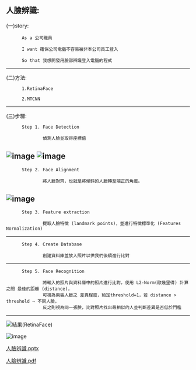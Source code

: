 **人臉辨識:**
---
(一)story:

          As a 公司職員

          I want 確保公司電腦不容易被非本公司員工登入 

          So that 我想開發用臉部辨識登入電腦的程式
---
(二)方法:

          1.RetinaFace

          2.MTCNN
---
(三)步驟:

          Step 1. Face Detection

                  偵測人臉並取得座標值

![image](https://github.com/Hungtom831206/Face-Recognition/assets/152977486/b8c92bee-8146-47d9-b00e-fcaa24a037a4)
![image](https://github.com/Hungtom831206/Face-Recognition/assets/152977486/a5448cdc-8a40-4909-b35e-1d0c928241cc)
---
          Step 2. Face Alignment

                  將人臉對齊，也就是將傾斜的人臉轉至端正的角度。

![image](https://github.com/Hungtom831206/Face-Recognition/assets/152977486/874c4224-2532-4924-bf06-2e841f4b4589)
---
          Step 3. Feature extraction

                  提取人臉特徵 (landmark points)，並進行特徵標準化 (Features Normalization)
---
          Step 4. Create Database

                  創建資料庫並放入照片以供我們後續進行比對
---
          Step 5. Face Recognition

                  將輸入的照片與資料庫中的照片進行比對，使用 L2-Norm(歐幾里得) 計算之間 最佳的距離 (distance)，
                  可視為兩張人臉之 差異程度，給定threshold=1，若 distance > threshold ⇒ 不同人臉，
                  反之則視為同一張臉，比對照片找出最相似的人並判斷差異是否低於門檻
---
![結果(RetinaFace)](https://github.com/Hungtom831206/Face-Recognition/assets/152977486/8dc2d94e-4956-40ac-96ac-230ca44d008e)

![image](https://github.com/Hungtom831206/Face-Recognition/assets/152977486/c6bbe6f4-2101-4620-9f2b-328c0dd00640)

[人臉辨識.pptx](https://github.com/Hungtom831206/Face-Recognition/files/13998048/default.pptx)

[人臉辨識.pdf](https://github.com/Hungtom831206/Face-Recognition/files/13998052/default.pdf)

